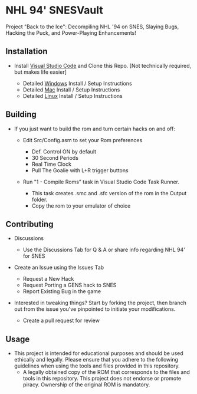 # NHL 94' SNESVault
Project "Back to the Ice": Decompiling NHL '94 on SNES, Slaying Bugs, Hacking the Puck, and Power-Playing Enhancements!

## Installation

- Install [Visual Studio Code](https://code.visualstudio.com/download) and Clone this Repo. [Not technically required, but makes life easier]
    
    - Detailed [Windows](https://github.com/Mhopkinsinc/NHL94SNESVault/wiki/Windows) Install / Setup Instructions
    - Detailed [Mac](https://github.com/Mhopkinsinc/NHL94SNESVault/wiki/macOS) Install / Setup Instructions
    - Detailed [Linux](https://github.com/Mhopkinsinc/NHL94SNESVault/wiki/Linux) Install / Setup Instructions

## Building

- If you just want to build the rom and turn certain hacks on and off:
    - Edit Src/Config.asm to set your Rom preferences
        - Def. Control ON by default
        - 30 Second Periods 
        - Real Time Clock
        - Pull The Goalie with L+R trigger buttons

    - Run "1 - Compile Roms" task in Visual Studio Code Task Runner.
        - This task creates .smc and .sfc version of the rom in the Output folder.
        - Copy the rom to your emulator of choice

## Contributing

- Discussions
    - Use the Discussions Tab for Q & A or share info regarding NHL 94' for SNES

- Create an Issue using the Issues Tab
    - Request a New Hack
    - Request Porting a GENS hack to SNES
    - Report Existing Bug in the game    

- Interested in tweaking things? Start by forking the project, then branch out from the issue you've pinpointed to initiate your modifications.
    - Create a pull request for review

## Usage

- This project is intended for educational purposes and should be used ethically and legally. Please ensure that you adhere to the following guidelines when using the tools and files provided in this repository.
    - A legally obtained copy of the ROM that corresponds to the files and tools in this repository. This project does not endorse or promote piracy. Ownership of the original ROM is mandatory.

